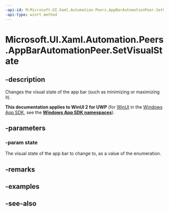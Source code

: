 ```yaml
---
-api-id: M:Microsoft.UI.Xaml.Automation.Peers.AppBarAutomationPeer.SetVisualState(Microsoft.UI.Xaml.Automation.WindowVisualState)
-api-type: winrt method
---
```


<!-- Method syntax
public void SetVisualState(Windows.UI.Xaml.Automation.WindowVisualState state)
-->

# Microsoft.UI.Xaml.Automation.Peers.AppBarAutomationPeer.SetVisualState

## -description
Changes the visual state of the app bar (such as minimizing or maximizing it).

**This documentation applies to WinUI 2 for UWP** (for [WinUI](/windows/apps/winui/winui3/) in the [Windows App SDK](/windows/apps/windows-app-sdk/), see the **[Windows App SDK namespaces](/windows/windows-app-sdk/api/winrt/)**).

## -parameters
### -param state
The visual state of the app bar to change to, as a value of the enumeration.

## -remarks

## -examples

## -see-also
